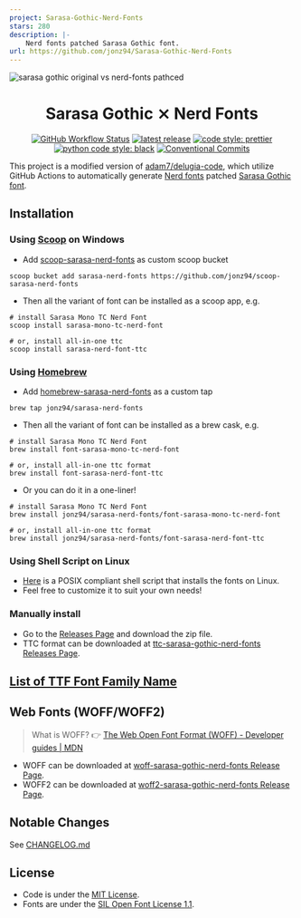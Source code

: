 ```yaml
---
project: Sarasa-Gothic-Nerd-Fonts
stars: 280
description: |-
    Nerd fonts patched Sarasa Gothic font.
url: https://github.com/jonz94/Sarasa-Gothic-Nerd-Fonts
---
```


![sarasa gothic original vs nerd-fonts pathced](https://i.imgur.com/vZVe5bG.png)

<h1 align="center">Sarasa Gothic ⨯ Nerd Fonts</h1>

<p align="center">
  <a href="https://github.com/jonz94/Sarasa-Gothic-Nerd-Fonts/actions/workflows/generate-fonts.yml"><img alt="GitHub Workflow Status" src="https://img.shields.io/github/actions/workflow/status/jonz94/Sarasa-Gothic-Nerd-Fonts/generate-fonts.yml?label=generate%20fonts&logo=github&style=flat-square"></a>
  <a href="https://github.com/jonz94/Sarasa-Gothic-Nerd-Fonts/releases/latest"><img alt="latest release" src="https://img.shields.io/github/v/release/jonz94/Sarasa-Gothic-Nerd-Fonts?style=flat-square"></a>
  <a href="https://github.com/prettier/prettier"><img alt="code style: prettier" src="https://img.shields.io/badge/code_style-prettier-ff69b4.svg?style=flat-square"></a>
  <a href="https://github.com/psf/black"><img alt="python code style: black" src="https://img.shields.io/badge/python%20code%20style-black-000000.svg?style=flat-square"></a>
  <a href="https://conventionalcommits.org"><img alt="Conventional Commits" src="https://img.shields.io/badge/Conventional%20Commits-1.0.0-%23FE5196?style=flat-square"></a>
</p>

This project is a modified version of [adam7/delugia-code](https://github.com/adam7/delugia-code), which utilize GitHub Actions to automatically generate [Nerd fonts](https://github.com/ryanoasis/nerd-fonts) patched [Sarasa Gothic font](https://github.com/be5invis/Sarasa-Gothic).

## Installation

### Using [Scoop](https://scoop.sh) on Windows

- Add [scoop-sarasa-nerd-fonts](https://github.com/jonz94/scoop-sarasa-nerd-fonts) as custom scoop bucket

```shell
scoop bucket add sarasa-nerd-fonts https://github.com/jonz94/scoop-sarasa-nerd-fonts
```

- Then all the variant of font can be installed as a scoop app, e.g.

```shell
# install Sarasa Mono TC Nerd Font
scoop install sarasa-mono-tc-nerd-font

# or, install all-in-one ttc
scoop install sarasa-nerd-font-ttc
```

### Using [Homebrew](https://brew.sh/)

- Add [homebrew-sarasa-nerd-fonts](https://github.com/jonz94/homebrew-sarasa-nerd-fonts) as a custom tap

```shell
brew tap jonz94/sarasa-nerd-fonts
```

- Then all the variant of font can be installed as a brew cask, e.g.

```shell
# install Sarasa Mono TC Nerd Font
brew install font-sarasa-mono-tc-nerd-font

# or, install all-in-one ttc format
brew install font-sarasa-nerd-font-ttc
```

- Or you can do it in a one-liner!

```shell
# install Sarasa Mono TC Nerd Font
brew install jonz94/sarasa-nerd-fonts/font-sarasa-mono-tc-nerd-font

# or, install all-in-one ttc format
brew install jonz94/sarasa-nerd-fonts/font-sarasa-nerd-font-ttc
```

### Using Shell Script on Linux

- [Here](https://gist.github.com/jonz94/bf5b885e656caa88b6adbf6df93612e2) is a POSIX compliant shell script that installs the fonts on Linux.
- Feel free to customize it to suit your own needs!

### Manually install

- Go to the [Releases Page](https://github.com/jonz94/Sarasa-Gothic-Nerd-Fonts/releases/latest) and download the zip file.
- TTC format can be downloaded at [ttc-sarasa-gothic-nerd-fonts Releases Page](https://github.com/jonz94/ttc-sarasa-gothic-nerd-fonts/releases/latest).

## [List of TTF Font Family Name](docs/ttf-font-family-name.md)

## Web Fonts (WOFF/WOFF2)

> What is WOFF? 👉 [The Web Open Font Format (WOFF) - Developer guides | MDN](https://developer.mozilla.org/en-US/docs/Web/Guide/WOFF)

- WOFF can be downloaded at [woff-sarasa-gothic-nerd-fonts Release Page](https://github.com/jonz94/woff-sarasa-gothic-nerd-fonts/releases/latest).
- WOFF2 can be downloaded at [woff2-sarasa-gothic-nerd-fonts Release Page](https://github.com/jonz94/woff2-sarasa-gothic-nerd-fonts/releases/latest).

## Notable Changes

See [CHANGELOG.md](CHANGELOG.md)

## License

- Code is under the [MIT License](LICENSE).
- Fonts are under the [SIL Open Font License 1.1](https://github.com/be5invis/Sarasa-Gothic/blob/master/LICENSE).

